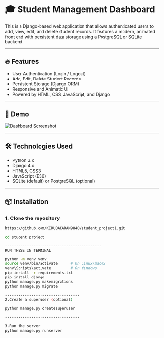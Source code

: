 # 🎓 Student Management Dashboard

This is a Django-based web application that allows authenticated users to add, view, edit, and delete student records. It features a modern, animated front end with persistent data storage using a PostgreSQL or SQLite backend.

---

## 🔥 Features

- User Authentication (Login / Logout)
- Add, Edit, Delete Student Records
- Persistent Storage (Django ORM)
- Responsive and Animatic UI
- Powered by HTML, CSS, JavaScript, and Django

---

## 🚀 Demo

![Dashboard Screenshot](demo_screenshot.png) <!-- Replace with your screenshot or remove -->

---

## 🛠️ Technologies Used

- Python 3.x
- Django 4.x
- HTML5, CSS3
- JavaScript (ES6)
- SQLite (default) or PostgreSQL (optional)

---

## 📦 Installation

### 1. Clone the repository

```bash
https://github.com/KIRUBAKARAN9840/student_project1.git

cd student_project

--------------------------------------------
RUN THESE IN TERMINAL

python -m venv venv
source venv/bin/activate      # On Linux/macOS
venv\Scripts\activate         # On Windows
pip install -r requirements.txt
pip install django
python manage.py makemigrations
python manage.py migrate

----------------------------------
2.Create a superuser (optional)

python manage.py createsuperuser

----------------------------------

3.Run the server
python manage.py runserver
